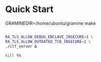 # Quick Start

GRAMINEDIR=/home/ubuntu/gramine make

```sh

RA_TLS_ALLOW_DEBUG_ENCLAVE_INSECURE=1 \
RA_TLS_ALLOW_OUTDATED_TCB_INSECURE=1 \
./clf_server &

kill %%
```
